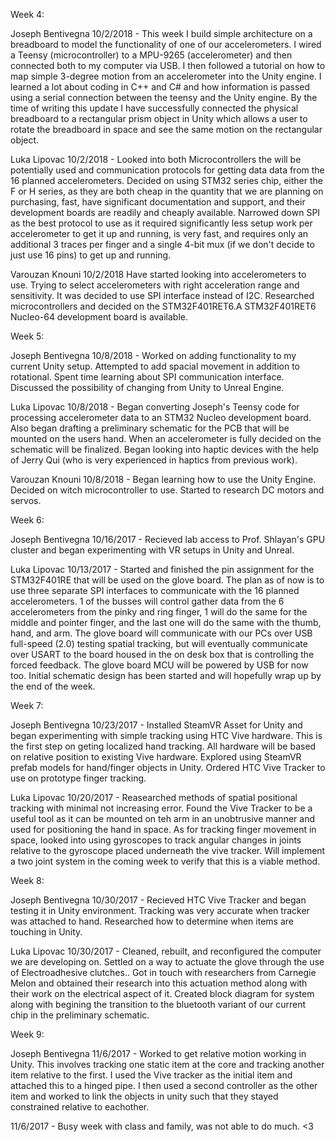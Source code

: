 Week 4:

Joseph Bentivegna
10/2/2018 - This week I build simple architecture on a breadboard to model the functionality of one of our accelerometers. I wired a Teensy (microcontroller) to a MPU-9265 (accelerometer) and then connected both to my computer via USB.  I then followed a tutorial on how to map simple 3-degree motion from an accelerometer into the Unity engine.  I learned a lot about coding in C++ and C# and how information is passed using a serial connection between the teensy and the Unity engine. By the time of writing this update I have successfully connected the physical breadboard to a rectangular prism object in Unity which allows a user to rotate the breadboard in space and see the same motion on the rectangular object.


Luka Lipovac
10/2/2018 - Looked into both Microcontrollers the will be potentially used and communication protocols for getting data data from the 16 planned accelerometers. Decided on using STM32 series chip, either the F or H series, as they are both cheap in the quantity that we are planning on purchasing, fast, have significant documentation and support, and their development boards are readily and cheaply available. Narrowed down SPI as the best protocol to use as it required significantly less setup work per accelerometer to get it up and running, is very fast, and requires only an additional 3 traces per finger and a single 4-bit mux (if we don't decide to just use 16 pins) to get up and running. 

Varouzan Knouni
10/2/2018
Have started looking into accelerometers to use. Trying to select accelerometers with right acceleration range and sensitivity. It was decided to use SPI interface instead of I2C. Researched microcontrollers and decided on the STM32F401RET6.A STM32F401RET6 Nucleo-64 development board is available.



Week 5:

Joseph Bentivegna
10/8/2018 - Worked on adding functionality to my current Unity setup. Attempted to add spacial movement in addition to rotational.  Spent time learning about SPI communication interface.  Discussed the possibility of changing from Unity to Unreal Engine.

Luka Lipovac
10/8/2018 - Began converting Joseph's Teensy code for processing accelerometer data to an STM32 Nucleo development board. Also began drafting a preliminary schematic for the PCB that will be mounted on the users hand. When an accelerometer is fully decided on the schematic will be finalized. Began looking into haptic devices with the help of Jerry Qui (who is very experienced in haptics from previous work). 

Varouzan Knouni
10/8/2018 - Began learning how to use the Unity Engine. Decided on witch microcontroller to use. Started to research DC motors and servos.


Week 6:

Joseph Bentivegna
10/16/2017 - Recieved lab access to Prof. Shlayan's GPU cluster and began experimenting with VR setups in Unity and Unreal.  

Luka Lipovac
10/13/2017 - Started and finished the pin assignment for the STM32F401RE that will be used on the glove board. The plan as of now is to use three separate SPI interfaces to communicate with the 16 planned accelerometers. 1 of the busses will control gather data from the 6 accelerometers from the pinky and ring finger, 1 will do the same for the middle and pointer finger, and the last one will do the same with the thumb, hand, and arm. The glove board will communicate with our PCs over USB full-speed (2.0) testing spatial tracking, but will eventually communicate over USART to the board housed in the on desk box that is controlling the forced feedback. The glove board MCU will be powered by USB for now too. Initial schematic design has been started and will hopefully wrap up by the end of the week.  


Week 7:

Joseph Bentivegna
10/23/2017 - Installed SteamVR Asset for Unity and began experimenting with simple tracking using HTC Vive hardware.  This is the first step on geting localized hand tracking.  All hardware will be based on relative position to existing Vive hardware.  Explored using SteamVR prefab models for hand/finger objects in Unity.  Ordered HTC Vive Tracker to use on prototype finger tracking.  

Luka Lipovac
10/20/2017 - Reasearched methods of spatial positional tracking with minimal not increasing error. Found the Vive Tracker to be a useful tool as it can be mounted on teh arm in an unobtrusive manner and used for positioning the hand in space. As for tracking finger movement in space, looked into using gyroscopes to track angular changes in joints relative to the gyroscope placed underneath the vive tracker. Will implement a two joint system in the coming week to verify that this is a viable method. 

Week 8:

Joseph Bentivegna
10/30/2017 - Recieved HTC Vive Tracker and began testing it in Unity environment.  Tracking was very accurate when tracker was attached to hand. Researched how to determine when items are touching in Unity. 

Luka Lipovac
10/30/2017 - Cleaned, rebuilt, and reconfigured the computer we are developing on. Settled on a way to actuate the glove through the use of Electroadhesive clutches.. Got in touch with researchers from Carnegie Melon and obtained their research into this actuation method along with their work on the electrical aspect of it. Created block diagram for system along with begining the transition to the bluetooth variant of our current chip in the preliminary schematic. 

Week 9:

Joseph Bentivegna
11/6/2017 - Worked to get relative motion working in Unity. This involves tracking one static item at the core and tracking another item relative to the first.  I used the Vive tracker as the initial item and attached this to a hinged pipe.  I then used a second controller as the other item and worked to link the objects in unity such that they stayed constrained relative to eachother.

11/6/2017 - Busy week with class and family, was not able to do much. <3
